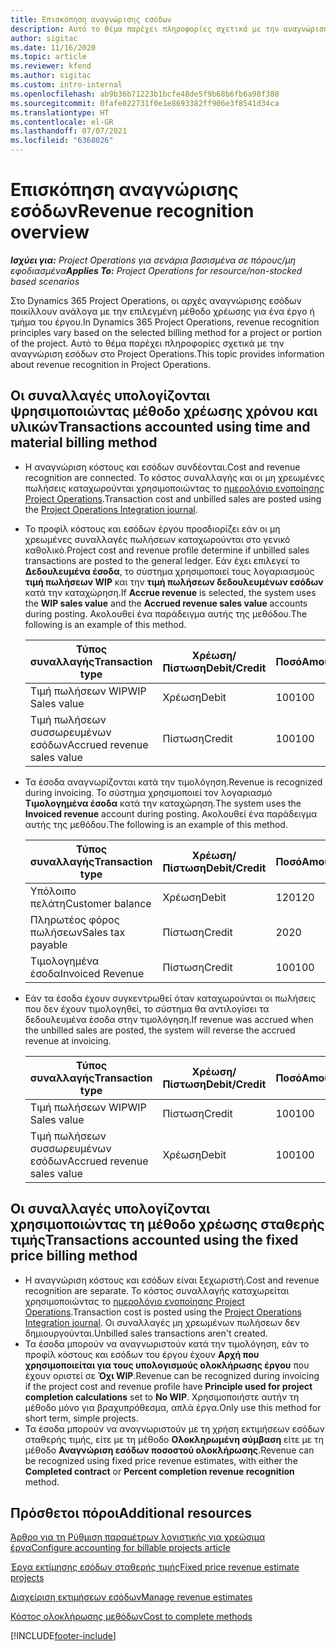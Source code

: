 ```yaml
---
title: Επισκόπηση αναγνώρισης εσόδων
description: Αυτό το θέμα παρέχει πληροφορίες σχετικά με την αναγνώριση εσόδων στο Project Operations.
author: sigitac
ms.date: 11/16/2020
ms.topic: article
ms.reviewer: kfend
ms.author: sigitac
ms.custom: intro-internal
ms.openlocfilehash: ab9b36b71223b1bcfe48de5f9b68b6fb6a98f388
ms.sourcegitcommit: 0fafe022731f0e1e8693382ff906e3f8541d34ca
ms.translationtype: HT
ms.contentlocale: el-GR
ms.lasthandoff: 07/07/2021
ms.locfileid: "6368026"
---
```

# <a name="revenue-recognition-overview"></a><span data-ttu-id="f50cd-103">Επισκόπηση αναγνώρισης εσόδων</span><span class="sxs-lookup"><span data-stu-id="f50cd-103">Revenue recognition overview</span></span>

<span data-ttu-id="f50cd-104">_**Ισχύει για:** Project Operations για σενάρια βασισμένα σε πόρους/μη εφοδιασμένα_</span><span class="sxs-lookup"><span data-stu-id="f50cd-104">_**Applies To:** Project Operations for resource/non-stocked based scenarios_</span></span>

<span data-ttu-id="f50cd-105">Στο Dynamics 365 Project Operations, οι αρχές αναγνώρισης εσόδων ποικίλλουν ανάλογα με την επιλεγμένη μέθοδο χρέωσης για ένα έργο ή τμήμα του έργου.</span><span class="sxs-lookup"><span data-stu-id="f50cd-105">In Dynamics 365 Project Operations, revenue recognition principles vary based on the selected billing method for a project or portion of the project.</span></span> <span data-ttu-id="f50cd-106">Αυτό το θέμα παρέχει πληροφορίες σχετικά με την αναγνώριση εσόδων στο Project Operations.</span><span class="sxs-lookup"><span data-stu-id="f50cd-106">This topic provides information about revenue recognition in Project Operations.</span></span>

## <a name="transactions-accounted-using-time-and-material-billing-method"></a><span data-ttu-id="f50cd-107">Οι συναλλαγές υπολογίζονται ψρησιμοποιώντας μέθοδο χρέωσης χρόνου και υλικών</span><span class="sxs-lookup"><span data-stu-id="f50cd-107">Transactions accounted using time and material billing method</span></span>

- <span data-ttu-id="f50cd-108">Η αναγνώριση κόστους και εσόδων συνδέονται.</span><span class="sxs-lookup"><span data-stu-id="f50cd-108">Cost and revenue recognition are connected.</span></span> <span data-ttu-id="f50cd-109">Το κόστος συναλλαγής και οι μη χρεωμένες πωλήσεις καταχωρούνται χρησιμοποιώντας το [ημερολόγιο ενοποίησης Project Operations](../project-accounting/project-operations-integration-journal.md).</span><span class="sxs-lookup"><span data-stu-id="f50cd-109">Transaction cost and unbilled sales are posted using the [Project Operations Integration journal](../project-accounting/project-operations-integration-journal.md).</span></span>
- <span data-ttu-id="f50cd-110">Το προφίλ κόστους και εσόδων έργου προσδιορίζει εάν οι μη χρεωμένες συναλλαγές πωλήσεων καταχωρούνται στο γενικό καθολικό.</span><span class="sxs-lookup"><span data-stu-id="f50cd-110">Project cost and revenue profile determine if unbilled sales transactions are posted to the general ledger.</span></span> <span data-ttu-id="f50cd-111">Εάν έχει επιλεγεί το **Δεδουλευμένα έσοδα**, το σύστημα χρησιμοποιεί τους λογαριασμούς **τιμή πωλήσεων WIP** και την **τιμή πωλήσεων δεδουλευμένων εσόδων** κατά την καταχώρηση.</span><span class="sxs-lookup"><span data-stu-id="f50cd-111">If **Accrue revenue** is selected, the system uses the **WIP sales value** and the **Accrued revenue sales value** accounts during posting.</span></span> <span data-ttu-id="f50cd-112">Ακολουθεί ένα παράδειγμα αυτής της μεθόδου.</span><span class="sxs-lookup"><span data-stu-id="f50cd-112">The following is an example of this method.</span></span>  

  | <span data-ttu-id="f50cd-113">Τύπος συναλλαγής</span><span class="sxs-lookup"><span data-stu-id="f50cd-113">Transaction type</span></span> | <span data-ttu-id="f50cd-114">Χρέωση/Πίστωση</span><span class="sxs-lookup"><span data-stu-id="f50cd-114">Debit/Credit</span></span> | <span data-ttu-id="f50cd-115">Ποσό</span><span class="sxs-lookup"><span data-stu-id="f50cd-115">Amount</span></span> |
  | --- | --- | --- |
  | <span data-ttu-id="f50cd-116">Τιμή πωλήσεων WIP</span><span class="sxs-lookup"><span data-stu-id="f50cd-116">WIP Sales value</span></span> | <span data-ttu-id="f50cd-117">Χρέωση</span><span class="sxs-lookup"><span data-stu-id="f50cd-117">Debit</span></span> | <span data-ttu-id="f50cd-118">100</span><span class="sxs-lookup"><span data-stu-id="f50cd-118">100</span></span> |
  | <span data-ttu-id="f50cd-119">Τιμή πωλήσεων συσσωρευμένων εσόδων</span><span class="sxs-lookup"><span data-stu-id="f50cd-119">Accrued revenue sales value</span></span> | <span data-ttu-id="f50cd-120">Πίστωση</span><span class="sxs-lookup"><span data-stu-id="f50cd-120">Credit</span></span> | <span data-ttu-id="f50cd-121">100</span><span class="sxs-lookup"><span data-stu-id="f50cd-121">100</span></span> |

- <span data-ttu-id="f50cd-122">Τα έσοδα αναγνωρίζονται κατά την τιμολόγηση.</span><span class="sxs-lookup"><span data-stu-id="f50cd-122">Revenue is recognized during invoicing.</span></span> <span data-ttu-id="f50cd-123">Το σύστημα χρησιμοποιεί τον λογαριασμό **Τιμολογημένα έσοδα** κατά την καταχώρηση.</span><span class="sxs-lookup"><span data-stu-id="f50cd-123">The system uses the **Invoiced revenue** account during posting.</span></span> <span data-ttu-id="f50cd-124">Ακολουθεί ένα παράδειγμα αυτής της μεθόδου.</span><span class="sxs-lookup"><span data-stu-id="f50cd-124">The following is an example of this method.</span></span>  

  | <span data-ttu-id="f50cd-125">Τύπος συναλλαγής</span><span class="sxs-lookup"><span data-stu-id="f50cd-125">Transaction type</span></span> | <span data-ttu-id="f50cd-126">Χρέωση/Πίστωση</span><span class="sxs-lookup"><span data-stu-id="f50cd-126">Debit/Credit</span></span> | <span data-ttu-id="f50cd-127">Ποσό</span><span class="sxs-lookup"><span data-stu-id="f50cd-127">Amount</span></span> |
  | --- | --- | --- |
  | <span data-ttu-id="f50cd-128">Υπόλοιπο πελάτη</span><span class="sxs-lookup"><span data-stu-id="f50cd-128">Customer balance</span></span> | <span data-ttu-id="f50cd-129">Χρέωση</span><span class="sxs-lookup"><span data-stu-id="f50cd-129">Debit</span></span> | <span data-ttu-id="f50cd-130">120</span><span class="sxs-lookup"><span data-stu-id="f50cd-130">120</span></span> |
  | <span data-ttu-id="f50cd-131">Πληρωτέος φόρος πωλήσεων</span><span class="sxs-lookup"><span data-stu-id="f50cd-131">Sales tax payable</span></span> | <span data-ttu-id="f50cd-132">Πίστωση</span><span class="sxs-lookup"><span data-stu-id="f50cd-132">Credit</span></span> | <span data-ttu-id="f50cd-133">20</span><span class="sxs-lookup"><span data-stu-id="f50cd-133">20</span></span> |
  | <span data-ttu-id="f50cd-134">Τιμολογημένα έσοδα</span><span class="sxs-lookup"><span data-stu-id="f50cd-134">Invoiced Revenue</span></span> | <span data-ttu-id="f50cd-135">Πίστωση</span><span class="sxs-lookup"><span data-stu-id="f50cd-135">Credit</span></span> | <span data-ttu-id="f50cd-136">100</span><span class="sxs-lookup"><span data-stu-id="f50cd-136">100</span></span> |

- <span data-ttu-id="f50cd-137">Εάν τα έσοδα έχουν συγκεντρωθεί όταν καταχωρούνται οι πωλήσεις που δεν έχουν τιμολογηθεί, το σύστημα θα αντιλογίσει τα δεδουλευμένα έσοδα στην τιμολόγηση.</span><span class="sxs-lookup"><span data-stu-id="f50cd-137">If revenue was accrued when the unbilled sales are posted, the system will reverse the accrued revenue at invoicing.</span></span>

  | <span data-ttu-id="f50cd-138">Τύπος συναλλαγής</span><span class="sxs-lookup"><span data-stu-id="f50cd-138">Transaction type</span></span> | <span data-ttu-id="f50cd-139">Χρέωση/Πίστωση</span><span class="sxs-lookup"><span data-stu-id="f50cd-139">Debit/Credit</span></span> | <span data-ttu-id="f50cd-140">Ποσό</span><span class="sxs-lookup"><span data-stu-id="f50cd-140">Amount</span></span> |
  | --- | --- | --- |
  | <span data-ttu-id="f50cd-141">Τιμή πωλήσεων WIP</span><span class="sxs-lookup"><span data-stu-id="f50cd-141">WIP Sales value</span></span> | <span data-ttu-id="f50cd-142">Πίστωση</span><span class="sxs-lookup"><span data-stu-id="f50cd-142">Credit</span></span> | <span data-ttu-id="f50cd-143">100</span><span class="sxs-lookup"><span data-stu-id="f50cd-143">100</span></span> |
  | <span data-ttu-id="f50cd-144">Τιμή πωλήσεων συσσωρευμένων εσόδων</span><span class="sxs-lookup"><span data-stu-id="f50cd-144">Accrued revenue sales value</span></span> | <span data-ttu-id="f50cd-145">Χρέωση</span><span class="sxs-lookup"><span data-stu-id="f50cd-145">Debit</span></span> | <span data-ttu-id="f50cd-146">100</span><span class="sxs-lookup"><span data-stu-id="f50cd-146">100</span></span> |

## <a name="transactions-accounted-using-the-fixed-price-billing-method"></a><span data-ttu-id="f50cd-147">Οι συναλλαγές υπολογίζονται χρησιμοποιώντας τη μέθοδο χρέωσης σταθερής τιμής</span><span class="sxs-lookup"><span data-stu-id="f50cd-147">Transactions accounted using the fixed price billing method</span></span>

- <span data-ttu-id="f50cd-148">Η αναγνώριση κόστους και εσόδων είναι ξεχωριστή.</span><span class="sxs-lookup"><span data-stu-id="f50cd-148">Cost and revenue recognition are separate.</span></span> <span data-ttu-id="f50cd-149">Το κόστος συναλλαγής καταχωρείται χρησιμοποιώντας το [ημερολόγιο ενοποίησης Project Operations](../project-accounting/project-operations-integration-journal.md).</span><span class="sxs-lookup"><span data-stu-id="f50cd-149">Transaction cost is posted using the [Project Operations Integration journal](../project-accounting/project-operations-integration-journal.md).</span></span> <span data-ttu-id="f50cd-150">Οι συναλλαγές μη χρεωμένων πωλήσεων δεν δημιουργούνται.</span><span class="sxs-lookup"><span data-stu-id="f50cd-150">Unbilled sales transactions aren't created.</span></span>
- <span data-ttu-id="f50cd-151">Τα έσοδα μπορούν να αναγνωριστούν κατά την τιμολόγηση, εάν το προφίλ κόστους και εσόδων του έργου έχουν **Αρχή που χρησιμοποιείται για τους υπολογισμούς ολοκλήρωσης έργου** που έχουν οριστεί σε **Όχι WIP**.</span><span class="sxs-lookup"><span data-stu-id="f50cd-151">Revenue can be recognized during invoicing if the project cost and revenue profile have **Principle used for project completion calculations** set to **No WIP**.</span></span> <span data-ttu-id="f50cd-152">Χρησιμοποιήστε αυτήν τη μέθοδο μόνο για βραχυπρόθεσμα, απλά έργα.</span><span class="sxs-lookup"><span data-stu-id="f50cd-152">Only use this method for short term, simple projects.</span></span>
- <span data-ttu-id="f50cd-153">Τα έσοδα μπορούν να αναγνωριστούν με τη χρήση εκτιμήσεων εσόδων σταθερής τιμής, είτε με τη μέθοδο **Ολοκληρωμένη σύμβαση** είτε με τη μέθοδο **Αναγνώριση εσόδων ποσοστού ολοκλήρωσης**.</span><span class="sxs-lookup"><span data-stu-id="f50cd-153">Revenue can be recognized using fixed price revenue estimates, with either the **Completed contract** or **Percent completion revenue recognition** method.</span></span>

## <a name="additional-resources"></a><span data-ttu-id="f50cd-154">Πρόσθετοι πόροι</span><span class="sxs-lookup"><span data-stu-id="f50cd-154">Additional resources</span></span>
[<span data-ttu-id="f50cd-155">Άρθρο για τη Ρύθμιση παραμέτρων λογιστικής για χρεώσιμα έργα</span><span class="sxs-lookup"><span data-stu-id="f50cd-155">Configure accounting for billable projects article</span></span>](../project-accounting/configure-accounting-billable-projects.md)

[<span data-ttu-id="f50cd-156">Έργα εκτίμησης εσόδων σταθερής τιμής</span><span class="sxs-lookup"><span data-stu-id="f50cd-156">Fixed price revenue estimate projects</span></span>](rev-rec-percentage-completion-method.md)

[<span data-ttu-id="f50cd-157">Διαχείριση εκτιμήσεων εσόδων</span><span class="sxs-lookup"><span data-stu-id="f50cd-157">Manage revenue estimates</span></span>](rev-rec-completed-contract-method.md)

[<span data-ttu-id="f50cd-158">Κόστος ολοκλήρωσης μεθόδων</span><span class="sxs-lookup"><span data-stu-id="f50cd-158">Cost to complete methods</span></span>](cost-complete-methods.md)


[!INCLUDE[footer-include](../includes/footer-banner.md)]